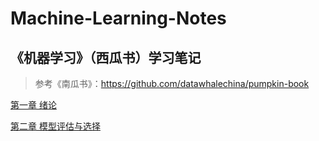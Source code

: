 # Machine-Learning-Notes

## 《机器学习》（西瓜书）学习笔记

> 参考《南瓜书》：https://github.com/datawhalechina/pumpkin-book

[第一章 绪论](https://github.com/Carol0829/Machine-Learning-Notes/blob/main/Chapter%201.md)

[第二章 模型评估与选择](https://github.com/Carol0829/Machine-Learning-Notes/blob/main/Chapter%202.md)
